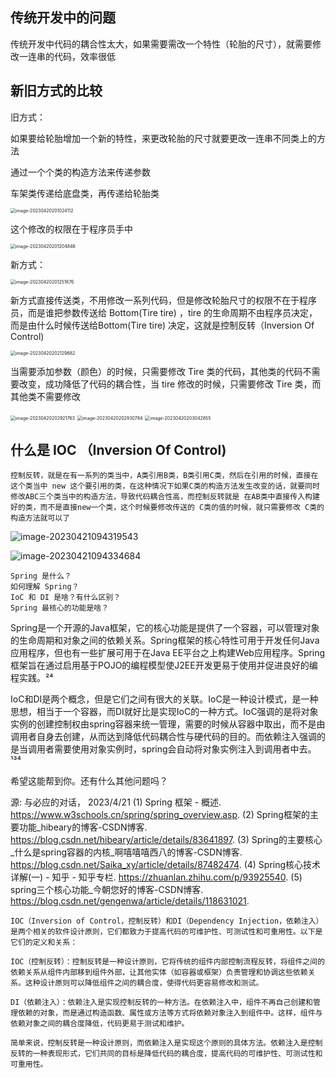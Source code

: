 ## 传统开发中的问题 

​      传统开发中代码的耦合性太大，如果需要需改一个特性（轮胎的尺寸），就需要修改一连串的代码，效率很低

## 新旧方式的比较

旧方式：

如果要给轮胎增加一个新的特性，来更改轮胎的尺寸就要更改一连串不同类上的方法

通过一个个类的构造方法来传递参数

车架类传递给底盘类，再传递给轮胎类

<img src="C:\Users\方锐\AppData\Roaming\Typora\typora-user-images\image-20230420201024112.png" alt="image-20230420201024112" style="zoom:50%;" />

这个修改的权限在于程序员手中

<img src="C:\Users\方锐\AppData\Roaming\Typora\typora-user-images\image-20230420201204846.png" alt="image-20230420201204846" style="zoom:50%;" />

新方式：

<img src="C:\Users\方锐\AppData\Roaming\Typora\typora-user-images\image-20230420201251876.png" alt="image-20230420201251876" style="zoom:50%;" />

新方式直接传送类，不用修改一系列代码，但是修改轮胎尺寸的权限不在于程序员，而是谁把参数传送给 Bottom(Tire tire) ，tire 的生命周期不由程序员决定，而是由什么时候传送给Bottom(Tire tire) 决定，这就是控制反转（Inversion Of Control)

<img src="C:\Users\方锐\AppData\Roaming\Typora\typora-user-images\image-20230420202129682.png" alt="image-20230420202129682" style="zoom:50%;" />

当需要添加参数（颜色）的时候，只需要修改 Tire 类的代码，其他类的代码不需要改变，成功降低了代码的耦合性，当 tire 修改的时候，只需要修改 Tire 类，而其他类不需要修改

<img src="C:\Users\方锐\AppData\Roaming\Typora\typora-user-images\image-20230420202921763.png" alt="image-20230420202921763" style="zoom:50%;" />

<img src="C:\Users\方锐\AppData\Roaming\Typora\typora-user-images\image-20230420202930784.png" alt="image-20230420202930784" style="zoom:50%;" />

<img src="C:\Users\方锐\AppData\Roaming\Typora\typora-user-images\image-20230420203042855.png" alt="image-20230420203042855" style="zoom:50%;" />

## 什么是 IOC （Inversion Of Control)

```
控制反转，就是在有一系列的类当中，A类引用B类，B类引用C类，然后在引用的时候，直接在这个类当中 new 这个要引用的类，在这种情况下如果C类的构造方法发生改变的话，就要同时修改ABC三个类当中的构造方法，导致代码耦合性高，而控制反转就是 在AB类中直接传入构建好的类，而不是直接new一个类，这个时候要修改传送的 C类的值的时候，就只需要修改 C类的构造方法就可以了
```

 ![image-20230421094319543](C:\Users\方锐\AppData\Roaming\Typora\typora-user-images\image-20230421094319543.png)

![image-20230421094334684](C:\Users\方锐\AppData\Roaming\Typora\typora-user-images\image-20230421094334684.png)

```
Spring 是什么？
如何理解 Spring？
IoC 和 DI 是啥？有什么区别？
Spring 最核心的功能是啥？
```

Spring是一个开源的Java框架，它的核心功能是提供了一个容器，可以管理对象的生命周期和对象之间的依赖关系。Spring框架的核心特性可用于开发任何Java应用程序，但也有一些扩展可用于在Java EE平台之上构建Web应用程序。Spring框架旨在通过启用基于POJO的编程模型使J2EE开发更易于使用并促进良好的编程实践。²⁴

IoC和DI是两个概念，但是它们之间有很大的关联。IoC是一种设计模式，是一种思想，相当于一个容器，而DI就好比是实现IoC的一种方式。IoC强调的是将对象实例的创建控制权由spring容器来统一管理，需要的时候从容器中取出，而不是由调用者自身去创建，从而达到降低代码耦合性与硬代码的目的。而依赖注入强调的是当调用者需要使用对象实例时，spring会自动将对象实例注入到调用者中去。¹³⁴

希望这能帮到你。还有什么其他问题吗？

源: 与必应的对话， 2023/4/21
(1) Spring 框架 - 概述. https://www.w3schools.cn/spring/spring_overview.asp.
(2) Spring框架的主要功能_hibeary的博客-CSDN博客. https://blog.csdn.net/hibeary/article/details/83641897.
(3) Spring的主要核心_什么是spring容器的内核_啊嘻嘻嘻西八的博客-CSDN博客. https://blog.csdn.net/Saika_xy/article/details/87482474.
(4) Spring核心技术详解(一) - 知乎 - 知乎专栏. https://zhuanlan.zhihu.com/p/93925540.
(5) spring三个核心功能_今朝您好的博客-CSDN博客. https://blog.csdn.net/gengenwa/article/details/118631021.

```
IOC（Inversion of Control，控制反转）和DI（Dependency Injection，依赖注入）是两个相关的软件设计原则，它们都致力于提高代码的可维护性、可测试性和可重用性。以下是它们的定义和关系：

IOC（控制反转）：控制反转是一种设计原则，它将传统的组件内部控制流程反转，将组件之间的依赖关系从组件内部移到组件外部，让其他实体（如容器或框架）负责管理和协调这些依赖关系。这种设计原则可以降低组件之间的耦合度，使得代码更容易修改和测试。

DI（依赖注入）：依赖注入是实现控制反转的一种方法。在依赖注入中，组件不再自己创建和管理依赖的对象，而是通过构造函数、属性或方法等方式将依赖对象注入到组件中。这样，组件与依赖对象之间的耦合度降低，代码更易于测试和维护。

简单来说，控制反转是一种设计原则，而依赖注入是实现这个原则的具体方法。依赖注入是控制反转的一种表现形式，它们共同的目标是降低代码的耦合度，提高代码的可维护性、可测试性和可重用性。
```

